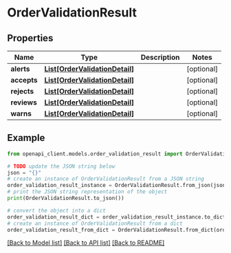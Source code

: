 # OrderValidationResult


## Properties

Name | Type | Description | Notes
------------ | ------------- | ------------- | -------------
**alerts** | [**List[OrderValidationDetail]**](OrderValidationDetail.md) |  | [optional] 
**accepts** | [**List[OrderValidationDetail]**](OrderValidationDetail.md) |  | [optional] 
**rejects** | [**List[OrderValidationDetail]**](OrderValidationDetail.md) |  | [optional] 
**reviews** | [**List[OrderValidationDetail]**](OrderValidationDetail.md) |  | [optional] 
**warns** | [**List[OrderValidationDetail]**](OrderValidationDetail.md) |  | [optional] 

## Example

```python
from openapi_client.models.order_validation_result import OrderValidationResult

# TODO update the JSON string below
json = "{}"
# create an instance of OrderValidationResult from a JSON string
order_validation_result_instance = OrderValidationResult.from_json(json)
# print the JSON string representation of the object
print(OrderValidationResult.to_json())

# convert the object into a dict
order_validation_result_dict = order_validation_result_instance.to_dict()
# create an instance of OrderValidationResult from a dict
order_validation_result_from_dict = OrderValidationResult.from_dict(order_validation_result_dict)
```
[[Back to Model list]](../README.md#documentation-for-models) [[Back to API list]](../README.md#documentation-for-api-endpoints) [[Back to README]](../README.md)


